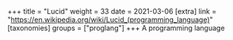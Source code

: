 +++
title = "Lucid"
weight = 33
date = 2021-03-06
[extra]
link = "https://en.wikipedia.org/wiki/Lucid_(programming_language)"
[taxonomies]
groups = ["proglang"]
+++
A programming language

